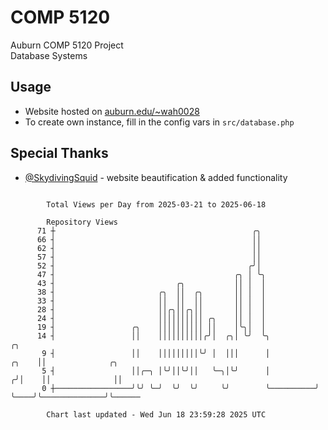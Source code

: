 # COMP 5120
Auburn COMP 5120 Project  
Database Systems

## Usage
- Website hosted on [auburn.edu/~wah0028](https://webhome.auburn.edu/~wah0028/)
- To create own instance, fill in the config vars in `src/database.php`

## Special Thanks
- [@SkydivingSquid](https://github.com/SkydivingSquid) - website beautification & added functionality

```

        Total Views per Day from 2025-03-21 to 2025-06-18

        Repository Views
      71 ┼                                            ╭╮
      66 ┤                                            ││
      62 ┤                                            ││
      57 ┤                                            ││
      52 ┤                                           ╭╯│
      47 ┤                                        ╭╮ │ ╰╮
      43 ┤                           ╭╮           ││ │  │
      38 ┤                       ╭╮  ││  ╭╮       ││ │  │
      33 ┤                       ││  ││  ││       ││ │  │
      28 ┤                       ││╭╮││╭╮││       ││ │  │
      24 ┤                       ││││││││││ ╭╮    ││ │  │
      19 ┤                 ╭╮    ││││││││││ ││    │╰╮│  │
      14 ┤                 ││    ││││││││││╭╯│  ╭╮│ ╰╯  ╰╮                 ╭╮
       9 ┤                 ││    │││││││││╰╯ │  │││      │           ╭╮    ││              ╭╮
       5 ┤                 ││╭─╮ │╰╯││╰╯││   ╰─╮│╰╯      │          ╭╯│    ││              ││
       0 ┼─────────────────╯╰╯ ╰─╯  ╰╯  ╰╯     ╰╯        ╰──────────╯ ╰────╯╰──────────────╯╰──────

        Chart last updated - Wed Jun 18 23:59:28 2025 UTC
        
```
